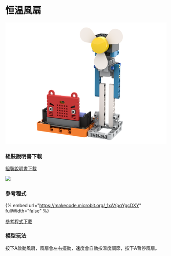 # 恒温風扇

![](../../../.gitbook/assets/温控风扇.png)

### 組裝說明書下載

[組裝說明書下載](https://drive.google.com/drive/folders/1wg_edUZFrqyUONA0FJ6vFBkGArRsfnf4?usp=sharing)

![](https://kittenbothk.readthedocs.io/en/latest/_images/fan_wire.png)

### 參考程式

{% embed url="https://makecode.microbit.org/_1xAYpqYgcDXY" fullWidth="false" %}

[參考程式下載](https://makecode.microbit.org/_ctHfvxAjsdAw)

### 模型玩法

按下A啟動風扇，風扇會左右擺動，速度會自動按溫度調節，按下A暫停風扇。
